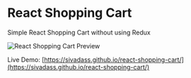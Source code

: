 # React Shopping Cart
Simple React Shopping Cart without using Redux

![React Shopping Cart Preview](https://res.cloudinary.com/sivadass/image/upload/v1494752103/gifs/react-shopping-cart.gif)

Live Demo: [https://sivadass.github.io/react-shopping-cart/](https://sivadass.github.io/react-shopping-cart/)

